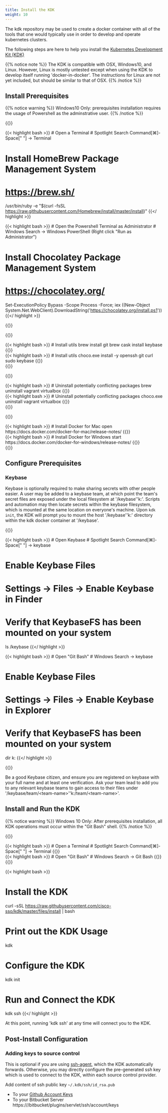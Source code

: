 ```yaml
---
title: Install the KDK
weight: 10
---
```


The kdk repository may be used to create a docker container with all of the tools that one would typically use in order to develop and operate kubernetes clusters.

The following steps are here to help you install the [Kubernetes Development Kit (KDK)](https://github.com/cisco-sso/kdk)

{{% notice note %}}
The KDK is compatible with OSX, Windows10, and Linux.  However, Linux is mostly untested except when using the KDK to develop itself running 'docker-in-docker'.  The instructions for Linux are not yet included, but should be similar to that of OSX.
{{% /notice %}}

## Install Prerequisites

<div item="win10">
{{% notice warning %}}
Windows10 Only: prerequisites installation requires the usage of Powershell as the adminstrative user.
{{% /notice %}}
</div>

{{<code-toggle title="Install package management system for" item-default="osx" item-list="osx win10" button-class="btn">}}
<div item="osx">
{{< highlight bash >}}
# Open a Terminal
#   Spotlight Search Command[⌘]-Space[" "] -> Terminal

# Install HomeBrew Package Management System
#   https://brew.sh/
/usr/bin/ruby -e "$(curl -fsSL https://raw.githubusercontent.com/Homebrew/install/master/install)"
{{</ highlight >}}
</div>

<div item="win10">
{{< highlight bash >}}
# Open the Powershell Terminal as Administrator
#   Windows Search -> Windows PowerShell (Right click "Run as Administrator")

# Install Chocolatey Package Management System
#   https://chocolatey.org/
Set-ExecutionPolicy Bypass -Scope Process -Force; iex ((New-Object System.Net.WebClient).DownloadString('https://chocolatey.org/install.ps1'))
{{</ highlight >}}
</div>
{{</ code-toggle >}}


{{<code-toggle title="Install utils for" item-default="osx" item-list="osx win10" button-class="btn">}}
<div item="osx">
{{< highlight bash >}}
# Install utils
brew install git
brew cask install keybase
{{</ highlight >}}
</div>

<div item="win10">
{{< highlight bash >}}
# Install utils
choco.exe install -y openssh git curl sudo keybase
{{</ highlight >}}
</div>
{{</ code-toggle >}}


{{<code-toggle title="Uninstall potentially conflicting packages for" item-default="osx" item-list="osx win10" button-class="btn">}}
<div item="osx">
{{< highlight bash >}}
# Uninstall potentially conflicting packages
brew uninstall vagrant virtualbox
{{</ highlight >}}
</div>

<div item="win10">
{{< highlight bash >}}
# Uninstall potentially conflicting packages
choco.exe uninstall vagrant virtualbox
{{</ highlight >}}
</div>
{{</ code-toggle >}}


{{<code-toggle title="Install Docker for" item-default="osx" item-list="osx win10" button-class="btn">}}
<div item="osx">
{{< highlight bash >}}
# Install Docker for Mac
open https://docs.docker.com/docker-for-mac/release-notes/
{{</ highlight >}}
</div>

<div item="win10">
{{< highlight bash >}}
# Install Docker for Windows
start https://docs.docker.com/docker-for-windows/release-notes/
{{</ highlight >}}
</div>
{{</ code-toggle >}}


## Configure Prerequisites

### Keybase

Keybase is optionally required to make sharing secrets with other people easier.  A user may be added to a keybase team, at which point the team's secret files are exposed under the local filesystem at <span item="osx">'/keybase'</span><span item="win10">'k:'</span>.  Scripts and automation may then locate secrets within the keybase filesystem, which is mounted at the same location on everyone's machine.  Upon `kdk init`, the KDK will prompt you to mount the host <span item="osx">'/keybase'</span><span item="win10">'k:'</span> directory within the kdk docker container at '/keybase'.


{{<code-toggle title="Open keybase for" item-default="osx" item-list="osx win10" button-class="btn">}}
<div item="osx">
{{< highlight bash >}}
# Open Keybase
#   Spotlight Search Command[⌘]-Space[" "] -> keybase

# Enable Keybase Files
#   Settings -> Files -> Enable Keybase in Finder

# Verify that KeybaseFS has been mounted on your system
ls /keybase
{{</ highlight >}}
</div>

<div item="win10">
{{< highlight bash >}}
# Open "Git Bash"
#   Windows Search -> keybase

# Enable Keybase Files
#   Settings -> Files -> Enable Keybase in Explorer

# Verify that KeybaseFS has been mounted on your system
dir k:
{{</ highlight >}}
</div>
{{</ code-toggle >}}

Be a good Keybase citizen, and ensure you are registered on keybase with your full name and at least one verification.  Ask your team lead to add you to any relevant keybase teams to gain access to their files under <span item="osx">'/keybase/team/\<team-name\>'</span><span item="win10">'k:/team/\<team-name\>'</span>.


## Install and Run the KDK

<div item="win10">
{{% notice warning %}}
Windows 10 Only: After prerequisites installation, all KDK operations must occur within the "Git Bash" shell.
{{% /notice %}}
</div>

{{<code-toggle title="Open a bash shell for" item-default="osx" item-list="osx win10" button-class="btn">}}
<div item="osx">
{{< highlight bash >}}
# Open a Terminal
#   Spotlight Search Command[⌘]-Space[" "] -> Terminal
{{</ highlight >}}
</div>

<div item="win10">
{{< highlight bash >}}
# Open "Git Bash"
#   Windows Search -> Git Bash
{{</ highlight >}}
</div>
{{</ code-toggle >}}


{{< highlight bash >}}
# Install the KDK
curl -sSL https://raw.githubusercontent.com/cisco-sso/kdk/master/files/install | bash

# Print out the KDK Usage
kdk

# Configure the KDK
kdk init

# Run and Connect the KDK
kdk ssh
{{</ highlight >}}

At this point, running 'kdk ssh' at any	time will connect you to the KDK.


## Post-Install Configuration


### Adding keys to source control

This is optional if you are using [ssh-agent](https://developer.github.com/v3/guides/using-ssh-agent-forwarding/), which the KDK automatically forwards.  Otherwise, you may directly configure the pre-generated ssh key which is used to connect to the KDK, within each source control provider.

Add content of ssh public key `~/.kdk/ssh/id_rsa.pub`

* To your [Github Account Keys](https://github.com/settings/keys)
* To your Bitbucket Server https://<BITBUCKET-SERVER>/bitbucket/plugins/servlet/ssh/account/keys